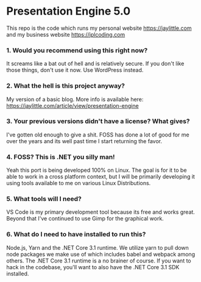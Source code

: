 # Presentation Engine 5.0

This repo is the code which runs my personal website https://jaylittle.com and my business website https://jplcoding.com

### 1. Would you recommend using this right now?

It screams like a bat out of hell and is relatively secure. If you don't like those things, don't use it now.  Use WordPress instead.

### 2. What the hell is this project anyway?

My version of a basic blog.  More info is available here:  https://jaylittle.com/article/view/presentation-engine

### 3. Your previous versions didn't have a license? What gives?

I've gotten old enough to give a shit. FOSS has done a lot of good for me over the years and its well past time I start returning the favor.

### 4. FOSS? This is .NET you silly man!

Yeah this port is being developed 100% on Linux.  The goal is for it to be able to work in a cross platform context, but I will be primarily developing it using tools available to me on various Linux Distributions.

### 5. What tools will I need?

VS Code is my primary development tool because its free and works great. Beyond that I've continued to use Gimp for the graphical work.

### 6. What do I need to have installed to run this?

Node.js, Yarn and the .NET Core 3.1 runtime.  We utilize yarn to pull down node packages we make use of which includes babel and webpack among others.  The .NET Core 3.1 runtime is a no brainer of course.  If you want to hack in the codebase, you'll want to also have the .NET Core 3.1 SDK installed.
